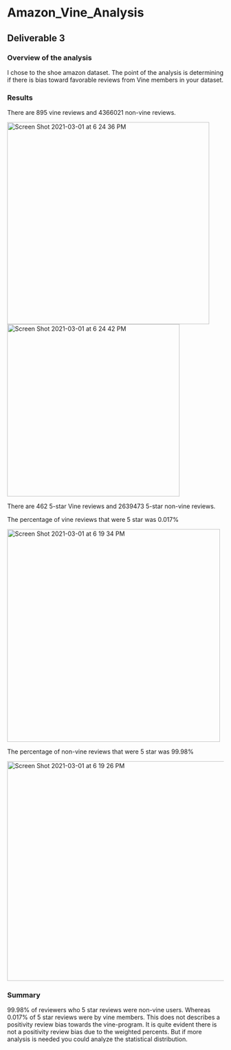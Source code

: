 # Amazon_Vine_Analysis

## Deliverable 3
### Overview of the analysis
I chose to the shoe amazon dataset. The point of the analysis is determining if there is bias toward favorable reviews from Vine members in your dataset.

### Results
There are 895 vine reviews and 4366021 non-vine reviews.

<img width="470" alt="Screen Shot 2021-03-01 at 6 24 36 PM" src="https://user-images.githubusercontent.com/72036895/109582444-6c564c00-7abb-11eb-92bc-e98f2aaa0acc.png">

<img width="401" alt="Screen Shot 2021-03-01 at 6 24 42 PM" src="https://user-images.githubusercontent.com/72036895/109582478-7bd59500-7abb-11eb-81ce-027d11b3966e.png">

There are 462 5-star Vine reviews and 2639473 5-star non-vine reviews.

The percentage of vine reviews that were 5 star was 0.017%

<img width="495" alt="Screen Shot 2021-03-01 at 6 19 34 PM" src="https://user-images.githubusercontent.com/72036895/109582121-d3273580-7aba-11eb-8dbd-af4c161f94f0.png">

The percentage of non-vine reviews that were 5 star was 99.98%

<img width="511" alt="Screen Shot 2021-03-01 at 6 19 26 PM" src="https://user-images.githubusercontent.com/72036895/109582093-c3a7ec80-7aba-11eb-855b-83423232c334.png">

### Summary
99.98% of reviewers who 5 star reviews were non-vine users. Whereas 0.017% of 5 star reviews were by vine members. This does not describes a positivity review bias towards the vine-program. It is quite evident there is not a positivity review bias due to the weighted percents. But if more analysis is needed you could analyze the statistical distribution.

